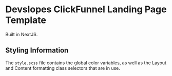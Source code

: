 # Devslopes ClickFunnel Landing Page Template

Built in NextJS.

## Styling Information

The `style.scss` file contains the global color variables, as well as the Layout and Content formatting class selectors that are in use.